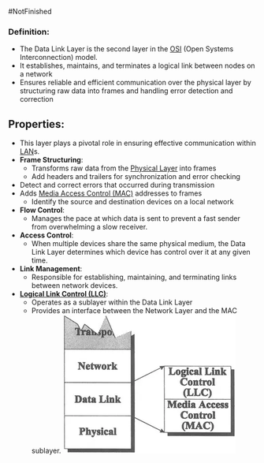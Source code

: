 #NotFinished 
### Definition:
- The Data Link Layer is the second layer in the [OSI](OSI.md) (Open Systems Interconnection) model.
- It establishes, maintains, and terminates a logical link between nodes on a network
- Ensures reliable and efficient communication over the physical layer by structuring raw data into frames and handling error detection and correction
## Properties:
- This layer plays a pivotal role in ensuring effective communication within [LAN](LAN.md)s.
-  **Frame Structuring**:    
	- Transforms raw data from the [Physical Layer](Physical%20Layer.md) into frames
	- Add headers and trailers for synchronization and error checking
- Detect and correct errors that occurred during transmission
- Adds [Media Access Control (MAC)](Media%20Access%20Control%20(MAC).md) addresses to frames
	- Identify the source and destination devices on a local network
- **Flow Control**: 
	- Manages the pace at which data is sent to prevent a fast sender from overwhelming a slow receiver. 
- **Access Control**: 
	- When multiple devices share the same physical medium, the Data Link Layer determines which device has control over it at any given time.
- **Link Management**: 
	- Responsible for establishing, maintaining, and terminating links between network devices.
- **[Logical Link Control (LLC)](Logical%20Link%20Control%20(LLC).md)**:
	- Operates as a sublayer within the Data Link Layer
	- Provides an interface between the Network Layer and the MAC sublayer.
![](../../Attachments/DataLinkConstruct.png)